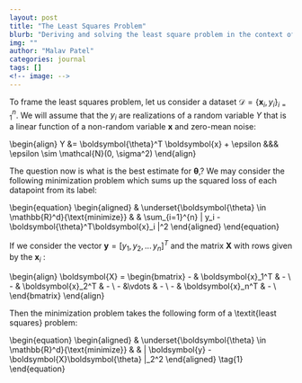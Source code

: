```yaml
---
layout: post
title: "The Least Squares Problem"
blurb: "Deriving and solving the least square problem in the context of linear regression"
img: ""
author: "Malav Patel"
categories: journal
tags: []
<!-- image: -->
---
```



To frame the least squares problem, let us consider a dataset $\mathcal{D} =  \{ \boldsymbol{x}_i, y_i \}_{i=1}^{n}$. We will assume that the $y_i$ are realizations of a random variable $Y$ that is a linear function of a non-random variable $\boldsymbol{x}$ and zero-mean noise:


\begin{align}
    Y &= \boldsymbol{\theta}^T \boldsymbol{x} + \epsilon &&& \epsilon \sim \mathcal{N}(0, \sigma^2)
\end{align}

The question now is what is the best estimate for $\boldsymbol{\theta}$\,? We may consider the following minimization problem which sums up the squared loss of each datapoint from its label:


\begin{equation}
\begin{aligned}
& \underset{\boldsymbol{\theta} \in \mathbb{R}^d}{\text{minimize}}
& & \sum_{i=1}^{n} | y_i - \boldsymbol{\theta}^T\boldsymbol{x}_i |^2 
\end{aligned} 
\end{equation}

If we consider the vector $\boldsymbol{y} = [y_1,\, y_2,\, ...\, y_n]^T$ and the matrix $\boldsymbol{X}$ with rows given by the $\boldsymbol{x}_i$ :

\begin{align}
    \boldsymbol{X} = \begin{bmatrix}
    - & \boldsymbol{x}_1^T & -  \\
    - & \boldsymbol{x}_2^T & -  \\
    - &\vdots & - \\
    - & \boldsymbol{x}_n^T & - \\
\end{bmatrix}
\end{align}

Then the minimization problem takes the following form of a \textit{least squares} problem:

\begin{equation}
\begin{aligned}
& \underset{\boldsymbol{\theta} \in \mathbb{R}^d}{\text{minimize}}
& & \| \boldsymbol{y} - \boldsymbol{X}\boldsymbol{\theta} \|_2^2 
\end{aligned} \tag{1}
\end{equation}